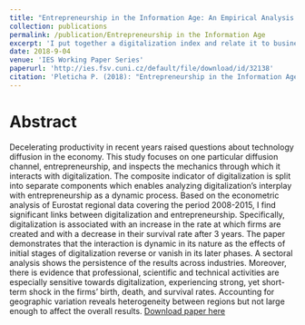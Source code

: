```yaml
---
title: "Entrepreneurship in the Information Age: An Empirical Analysis of the European Regions"
collection: publications
permalink: /publication/Entrepreneurship in the Information Age
excerpt: 'I put together a digitalization index and relate it to business demographics in the NUTS2 regions in years 2008-2015.'
date: 2018-9-04
venue: 'IES Working Paper Series'
paperurl: 'http://ies.fsv.cuni.cz/default/file/download/id/32138'
citation: 'Pleticha P. (2018): "Entrepreneurship in the Information Age: An Empirical Analysis of the European Regions" IES Working Papers 26/2018. IES FSV. Charles University.'
---
```


Abstract
=======
Decelerating productivity in recent years raised questions about technology diffusion in the economy. This study focuses on one particular diffusion channel, entrepreneurship, and inspects the mechanics through which it interacts with digitalization. The composite indicator of digitalization is split into separate components which enables analyzing digitalization’s interplay with entrepreneurship as a dynamic process. Based on the econometric analysis of Eurostat regional data covering the period 2008-2015, I find significant links between digitalization and entrepreneurship. Specifically, digitalization is associated with an increase in the rate at which firms are created and with a decrease in their survival rate after 3 years. The paper demonstrates that the interaction is dynamic in its nature as the effects of initial stages of digitalization reverse or vanish in its later phases. A sectoral analysis shows the persistence of the results across industries. Moreover, there is evidence that professional, scientific and technical activities are especially sensitive towards digitalization, experiencing strong, yet short-term shock in the firms’ birth, death, and survival rates. Accounting for geographic variation reveals heterogeneity between regions but not large enough to affect the overall results.
[Download paper here](http://ies.fsv.cuni.cz/default/file/download/id/32138)

